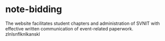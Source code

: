# note-bidding
The website facilitates student chapters and administration of SVNIT with effective written communication of event-related paperwork.
zlnlsnflknlkanskl
